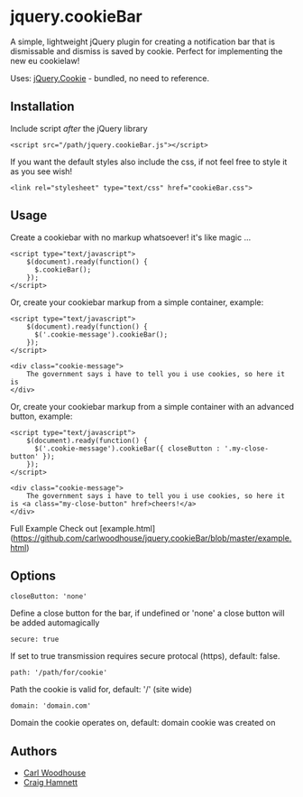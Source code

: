 # jquery.cookieBar

A simple, lightweight jQuery plugin for creating a notification bar that is dismissable and dismiss is saved by cookie. Perfect for implementing the new eu cookielaw!

Uses: [jQuery.Cookie](https://github.com/carhartl/jquery-cookie) - bundled, no need to reference.

## Installation

Include script *after* the jQuery library

    <script src="/path/jquery.cookieBar.js"></script>
	
If you want the default styles also include the css, if not feel free to style it as you see wish!

	<link rel="stylesheet" type="text/css" href="cookieBar.css">

## Usage

Create a cookiebar with no markup whatsoever! it's like magic ...

	<script type="text/javascript">
		$(document).ready(function() {
		  $.cookieBar();
		});
	</script>

Or, create your cookiebar markup from a simple container, example:

	<script type="text/javascript">
		$(document).ready(function() {
		  $('.cookie-message').cookieBar();
		});
	</script>
	
	<div class="cookie-message">
		The government says i have to tell you i use cookies, so here it is
    </div>
	
Or, create your cookiebar markup from a simple container with an advanced button, example:

	<script type="text/javascript">
		$(document).ready(function() {
		  $('.cookie-message').cookieBar({ closeButton : '.my-close-button' });
		});
	</script>
	
    <div class="cookie-message">
		The government says i have to tell you i use cookies, so here it is <a class="my-close-button" href>cheers!</a>
	</div>

Full Example
	Check out [example.html] (https://github.com/carlwoodhouse/jquery.cookieBar/blob/master/example.html)
	
## Options

    closeButton: 'none'

Define a close button for the bar, if undefined or 'none' a close button will be added automagically

	secure: true
   
If set to true transmission requires secure protocal (https), default: false.
 
	path: '/path/for/cookie'

Path the cookie is valid for, default: '/' (site wide)

    domain: 'domain.com'
	
Domain the cookie operates on, default: domain cookie was created on
  
## Authors

* [Carl Woodhouse](https://github.com/carlwoodhouse)
* [Craig Hamnett](https://github.com/craighamnett)
